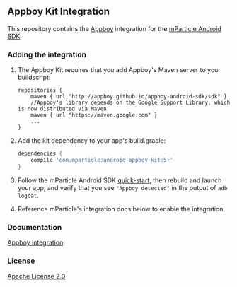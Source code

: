 ## Appboy Kit Integration

This repository contains the [Appboy](https://www.appboy.com/) integration for the [mParticle Android SDK](https://github.com/mParticle/mparticle-android-sdk).

### Adding the integration

1. The Appboy Kit requires that you add Appboy's Maven server to your buildscript:

    ```
    repositories {
        maven { url "http://appboy.github.io/appboy-android-sdk/sdk" }
        //Appboy's library depends on the Google Support Library, which is now distributed via Maven
        maven { url "https://maven.google.com" }
        ...
    }
    ```

2. Add the kit dependency to your app's build.gradle:

    ```groovy
    dependencies {
        compile 'com.mparticle:android-appboy-kit:5+'
    }
    ```

3. Follow the mParticle Android SDK [quick-start](https://github.com/mParticle/mparticle-android-sdk), then rebuild and launch your app, and verify that you see `"Appboy detected"` in the output of `adb logcat`.
4. Reference mParticle's integration docs below to enable the integration.

### Documentation

[Appboy integration](http://docs.mparticle.com/?java#appboy)

### License

[Apache License 2.0](http://www.apache.org/licenses/LICENSE-2.0)